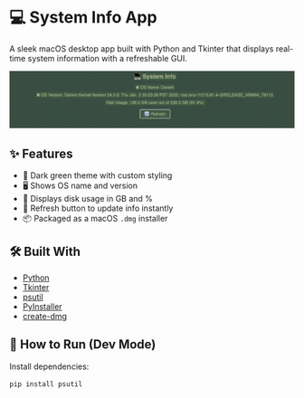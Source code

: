 # 💻 System Info App

A sleek macOS desktop app built with Python and Tkinter that displays real-time system information with a refreshable GUI.

![screenshot](screenshot.png)

## ✨ Features

- 🌙 Dark green theme with custom styling
- 🖥️ Shows OS name and version
- 💾 Displays disk usage in GB and %
- 🔄 Refresh button to update info instantly
- 📦 Packaged as a macOS `.dmg` installer

## 🛠 Built With

- [Python](https://www.python.org/)
- [Tkinter](https://docs.python.org/3/library/tkinter.html)
- [psutil](https://pypi.org/project/psutil/)
- [PyInstaller](https://www.pyinstaller.org/)
- [create-dmg](https://github.com/create-dmg/create-dmg)

## 🚀 How to Run (Dev Mode)

Install dependencies:

```bash
pip install psutil
